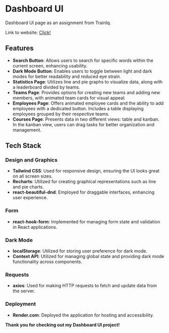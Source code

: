 #  Dashboard UI

 Dashboard UI page as an assignment from TrainIq. 

 Link to website: [Click!](https://dashboardui-pp5u.onrender.com/)


## Features
- **Search Button**: Allows users to search for specific words within the current screen, enhancing usability.
- **Dark Mode Button**: Enables users to toggle between light and dark modes for better readability and reduced eye strain.
- **Statistics Page**: Utilizes line and pie graphs to visualize data, along with a leaderboard divided by teams.
- **Teams Page**: Provides options for creating new teams and adding new members, with animated team cards for visual appeal.
- **Employees Page**: Offers animated employee cards and the ability to add employees with a dedicated button. Includes a table displaying employees grouped by their respective teams.
- **Courses Page**: Presents data in two different views: table and kanban. In the kanban view, users can drag tasks for better organization and management.


## Tech Stack
### Design and Graphics
- **Tailwind CSS**: Used for responsive design, ensuring the UI looks great on all screen sizes.
- **Recharts**: Utilized for creating graphical representations such as line and pie charts.
- **react-beautiful-dnd**: Employed for draggable interfaces, enhancing user experience.

### Form
- **react-hook-form**: Implemented for managing form state and validation in React applications.

### Dark Mode
- **localStorage**: Utilized for storing user preference for dark mode.
- **Context API**: Utilized for managing global state and providing dark mode functionality across components.

### Requests
- **axios**: Used for making HTTP requests to fetch and update data from the server.

### Deployment
- **Render.com**: Deployed the application for hosting and accessibility.



**Thank you for checking out my Dashboard UI project!**